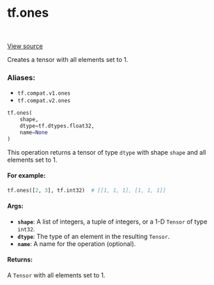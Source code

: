 <div itemscope itemtype="http://developers.google.com/ReferenceObject">
<meta itemprop="name" content="tf.ones" />
<meta itemprop="path" content="Stable" />
</div>

# tf.ones

<!-- Insert buttons -->

<table class="tfo-notebook-buttons tfo-api" align="left">
</table>

<a target="_blank" href="/code/stable/tensorflow/python/ops/array_ops.py">View source</a>



<!-- Start diff -->
Creates a tensor with all elements set to 1.

### Aliases:

* `tf.compat.v1.ones`
* `tf.compat.v2.ones`


``` python
tf.ones(
    shape,
    dtype=tf.dtypes.float32,
    name=None
)
```



<!-- Placeholder for "Used in" -->

This operation returns a tensor of type `dtype` with shape `shape` and all
elements set to 1.

#### For example:



```python
tf.ones([2, 3], tf.int32)  # [[1, 1, 1], [1, 1, 1]]
```

#### Args:


* <b>`shape`</b>: A list of integers, a tuple of integers, or a 1-D `Tensor` of type
  `int32`.
* <b>`dtype`</b>: The type of an element in the resulting `Tensor`.
* <b>`name`</b>: A name for the operation (optional).


#### Returns:

A `Tensor` with all elements set to 1.
